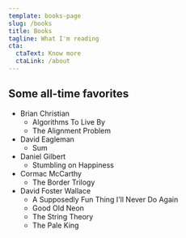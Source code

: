 ```yaml
---
template: books-page
slug: /books
title: Books
tagline: What I'm reading
cta:
  ctaText: Know more
  ctaLink: /about
---
```


## Some all-time favorites

- Brian Christian
  - Algorithms To Live By
  - The Alignment Problem
- David Eagleman
  - Sum
- Daniel Gilbert
  - Stumbling on Happiness
- Cormac McCarthy
  - The Border Trilogy
- David Foster Wallace
  - A Supposedly Fun Thing I'll Never Do Again
  - Good Old Neon
  - The String Theory
  - The Pale King
